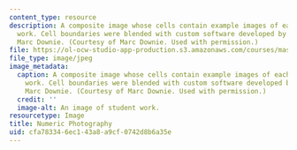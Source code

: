 ```yaml
---
content_type: resource
description: A composite image whose cells contain example images of each student's
  work. Cell boundaries were blended with custom software developed by MAS.961 student
  Marc Downie. (Courtesy of Marc Downie. Used with permission.)
file: https://ol-ocw-studio-app-production.s3.amazonaws.com/courses/mas-961-numeric-photography-fall-1998/cfa783346ec143a8a9cf0742d8b6a35e_mas-961f98.jpg
file_type: image/jpeg
image_metadata:
  caption: A composite image whose cells contain example images of each student's
    work. Cell boundaries were blended with custom software developed by MAS.961 student
    Marc Downie. (Courtesy of Marc Downie. Used with permission.)
  credit: ''
  image-alt: An image of student work.
resourcetype: Image
title: Numeric Photography
uid: cfa78334-6ec1-43a8-a9cf-0742d8b6a35e
---
```

